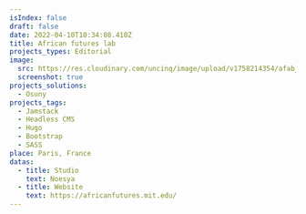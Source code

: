 ```yaml
---
isIndex: false
draft: false
date: 2022-04-10T10:34:08.410Z
title: African futures lab
projects_types: Editorial
image:
  src: https://res.cloudinary.com/uncinq/image/upload/v1758214354/afab_fbpu97.png
  screenshot: true
projects_solutions:
  - Osuny
projects_tags:
  - Jamstack
  - Headless CMS
  - Hugo
  - Bootstrap
  - SASS
place: Paris, France
datas:
  - title: Studio
    text: Noesya
  - title: Website
    text: https://africanfutures.mit.edu/
---
```

